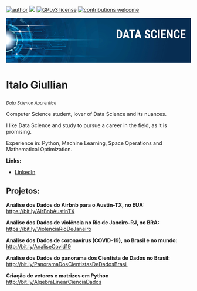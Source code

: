 [![author](https://img.shields.io/badge/author-italogiullian-red.svg)](https://www.linkedin.com/in/italo-giullian-30b30014b/) [![](https://img.shields.io/badge/python-3.7+-blue.svg)](https://www.python.org/downloads/release/python-365/) [![GPLv3 license](https://img.shields.io/badge/License-GPLv3-blue.svg)](http://perso.crans.org/besson/LICENSE.html) [![contributions welcome](https://img.shields.io/badge/contributions-welcome-brightgreen.svg?style=flat)](https://github.com/italoalbuq)

<p align="center">
  <img src="banner.png" >
</p>

# Italo Giullian
<sub>*Data Science Apprentice*</sub>

Computer Science student, lover of Data Science and its nuances.

I like Data Science and study to pursue a career in the field, as it is promising.

Experience in: Python, Machine Learning, Space Operations and Mathematical Optimization.

**Links:**
* [LinkedIn](https://www.linkedin.com/in/italogiullian)


## Projetos:

**Análise dos Dados do Airbnb para o Austin-TX, no EUA:** https://bit.ly/AirBnbAustinTX

**Análise dos Dados de violência no Rio de Janeiro-RJ, no BRA:** https://bit.ly/ViolenciaRioDeJaneiro

**Análise dos Dados de coronavírus (COVID-19), no Brasil e no mundo:** http://bit.ly/AnaliseCovid19

**Análise dos Dados do panorama dos Cientista de Dados no Brasil:** http://bit.ly/PanoramaDosCientistasDeDadosBrasil

**Criação de vetores e matrizes em Python** http://bit.ly/AlgebraLinearCienciaDados
